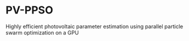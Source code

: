 # PV-PPSO
Highly efficient photovoltaic parameter estimation using parallel particle swarm optimization on a GPU
